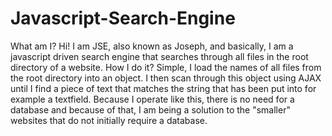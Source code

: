 # Javascript-Search-Engine
What am I?
Hi! I am JSE, also known as Joseph, and basically, I am a javascript driven search engine that searches through all files in the root directory of a website.
How I do it? Simple, I load the names of all files from the root directory into an object. I then scan through this object using AJAX until I find a piece of text that matches the string that has been put into for example a textfield.
Because I operate like this, there is no need for a database and because of that, I am being a solution to the "smaller" websites that do not initially require a database. 
